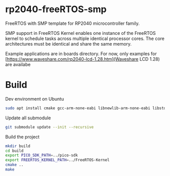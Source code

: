 # rp2040-freeRTOS-smp

FreeRTOS with SMP template for RP2040 microcontroller family.

SMP support in FreeRTOS Kernel enables one instance of the FreeRTOS kernel to schedule tasks across multiple identical processor cores. The core architectures must be identical and share the same memory.

Example applications are in boards directory. For now, only examples for [https://www.waveshare.com/rp2040-lcd-1.28.htm](Waveshare LCD 1.28) are availabe

# Build

Dev environment on Ubuntu
```sh
sudo apt install cmake gcc-arm-none-eabi libnewlib-arm-none-eabi libstdc++-arm-none-eabi-newlib
```

Update all submodule

```sh
git submodule update --init --recursive
```

Build the project

```sh
mkdir build
cd build
export PICO_SDK_PATH=../pico-sdk
export FREERTOS_KERNEL_PATH=../FreeRTOS-Kernel
cmake ..
make
```